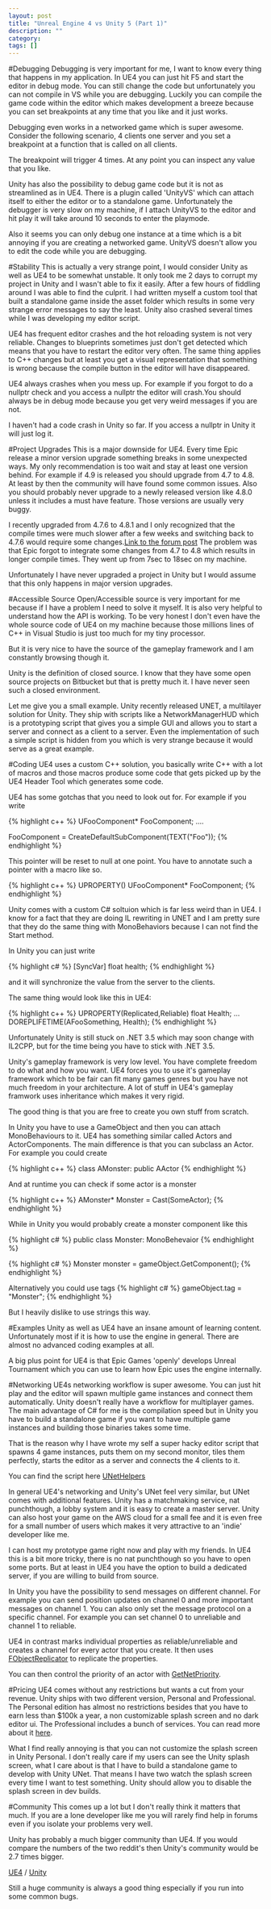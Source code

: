 ```yaml
---
layout: post
title: "Unreal Engine 4 vs Unity 5 (Part 1)"
description: ""
category:
tags: []
---
```


#Debugging
Debugging is very important for me, I want to know every thing that happens in my application.
In UE4 you can just hit F5 and start the editor in debug mode. You can still change the code but unfortunately you can not compile in VS while you are debugging. Luckily you can compile the game code within the editor which makes development a breeze because you can set breakpoints at any time that you like and it just works.

Debugging even works in a networked game which is super awesome. Consider the following scenario, 4 clients one server and you set a breakpoint at a function that is called on all clients.

The breakpoint will trigger 4 times. At any point you can inspect any value that you like.

Unity has also the possibility to debug game code but it is not as streamlined as in UE4. There is a plugin called 'UnityVS' which can attach itself to either the editor or to a standalone game. Unfortunately the debugger is very slow on my machine, if I attach UnityVS to the editor and hit play it will take around 10 seconds to enter the playmode.

Also it seems you can only debug one instance at a time which is a bit annoying if you are creating a networked game. UnityVS doesn't allow you to edit the code while you are debugging.

#Stability
This is actually a very strange point, I would consider Unity as well as UE4 to be somewhat unstable. It only took me 2 days to corrupt my project in Unity and I wasn't able to fix it easily. After a few hours of fiddling around I was able to find the culprit. I had written myself a custom tool that built a standalone game inside the asset folder which results in some very strange error messages to say the least.
Unity also crashed several times while I was developing my editor script.

UE4 has frequent editor crashes and the hot reloading system is not very reliable. Changes to blueprints sometimes just don't get detected which means that you have to restart the editor very often. The same thing applies to C++ changes but at least you get a visual representation that something is wrong because the compile button in the editor will have disappeared.

UE4 always crashes when you mess up. For example if you forgot to do a nullptr check and you access a nullptr the editor will crash.You should always be in debug mode because you get very weird messages if you are not.

I haven't had a code crash in Unity so far. If you access a nullptr in Unity it will just log it.

#Project Upgrades
This is a major downside for UE4. Every time Epic release a minor version upgrade something breaks in some unexpected ways. My only recommendation is too wait and stay at least one version behind. For example if 4.9 is released you should upgrade from 4.7 to 4.8. At least by then the community will have found some common issues. Also you should probably never upgrade to a newly released version like 4.8.0 unless it includes a must have feature. Those versions are usually very
buggy.

I recently upgraded from 4.7.6 to 4.8.1 and I only recognized that the compile times were much slower after a few weeks and switching back to 4.7.6 would require some changes.[Link to the forum post](https://forums.unrealengine.com/showthread.php?75217-Slower-build-times-in-4-8)
The problem was that Epic forgot to integrate some changes from 4.7 to 4.8 which results in longer compile times. They went up from 7sec to 18sec on my machine.

Unfortunately I have never upgraded a project in Unity but I would assume that this only happens in major version upgrades.

#Accessible Source
Open/Accessible source is very important for me because if I have a problem I need to solve it myself. It is also very helpful to understand how the API is working. To be very honest I don't even have the whole source code of UE4 on my machine because those millions lines of C++ in Visual Studio is just too much for my tiny processor.

But it is very nice to have the source of the gameplay framework and I am constantly browsing though it.

Unity is the definition of closed source. I know that they have some open source projects on Bitbucket but that is pretty much it. I have never seen such a closed environment.

Let me give you a small example. Unity recently released UNET, a multilayer solution for Unity. They ship with scripts like a NetworkManagerHUD which is a prototyping script that gives you a simple GUI and allows you to start a server and connect as a client to a server. Even the implementation of such a simple script is hidden from you which is very strange because it would serve as a great example.

#Coding
UE4 uses a custom C++ solution, you basically write C++ with a lot of macros and those macros produce some code that gets picked up by the UE4 Header Tool which generates some code.

UE4 has some gotchas that you need to look out for. For example if you write

{% highlight c++ %}
UFooComponent* FooComponent;
....

FooComponent = CreateDefaultSubComponent(TEXT("Foo"));
{% endhighlight %}

This pointer will be reset to null at one point. You have to annotate such a pointer with a macro like so.

{% highlight c++ %}
UPROPERTY()
UFooComponent* FooComponent;
{% endhighlight %}

Unity comes with a custom C# soltuion which is far less weird than in UE4. I know for a fact that they are doing IL rewriting in UNET and I am pretty sure that they do the same thing with MonoBehaviors because I can not find the Start method.

In Unity you can just write

{% highlight c# %}
[SyncVar]
float health;
{% endhighlight %}

and it will synchronize the value from the server to the clients.

The same thing would look like this in UE4:

{% highlight c++ %}
UPROPERTY(Replicated,Reliable)
float Health;
...
DOREPLIFETIME(AFooSomething, Health);
{% endhighlight %}

Unfortunately Unity is still stuck on .NET 3.5 which may soon change with IL2CPP, but for the time being you have to stick with .NET 3.5.

Unity's gameplay framework is very low level. You have complete freedom to do what and how you want. UE4 forces you to use it's gameplay framework which to be fair can fit many games genres but you have not much freedom in your architecture. A lot of stuff in UE4's gameplay framwork uses inheritance which makes it very rigid.

The good thing is that you are free to create you own stuff from scratch.

In Unity you have to use a GameObject and then you can attach MonoBehaviours to it. UE4 has something similar called Actors and ActorComponents. The main difference is that you can subclass an Actor. For example you could create 

{% highlight c++ %}
  class AMonster: public AActor
{% endhighlight %}

And at runtime you can check if some actor is a monster

{% highlight c++ %}
  AMonster* Monster = Cast<AMonster>(SomeActor);
{% endhighlight %}

While in Unity you would probably create a monster component like this

{% highlight c# %}
public class Monster: MonoBehevaior
{% endhighlight %}


{% highlight c# %}
Monster monster = gameObject.GetComponent<Monster>();
{% endhighlight %}

Alternatively you could use tags 
{% highlight c# %}
gameObject.tag = "Monster";
{% endhighlight %}

But I heavily dislike to use strings this way.

#Examples
Unity as well as UE4 have an insane amount of learning content. Unfortunately most if it is how to use the engine in general. There are almost no advanced coding examples at all.

A big plus point for UE4 is that Epic Games 'openly' develops Unreal Tournament which you can use to learn how Epic uses the engine internally.

#Networking
UE4s networking workflow is super awesome. You can just hit play and the editor will spawn multiple game instances and connect them automatically. Unity doesn't really have a workflow for multiplayer games. The main advantage of C# for me is the compilation speed but in Unity you have to build a standalone game if you want to have multiple game instances and building those binaries takes some time.

That is the reason why I have wrote my self a super hacky editor script that spawns 4 game instances, puts them on my second monitor, tiles them perfectly, starts the editor as a server and connects the 4 clients to it.

You can find the script here [UNetHelpers](https://github.com/MaikKlein/UNetHelpers)

In general UE4's networking and Unity's UNet feel very similar, but UNet comes with additional features. Unity has a matchmaking service, nat punchthough, a lobby system and it is easy to create a master server. Unity can also host your game on the AWS cloud for a small fee and it is even free for a small number of users which makes it very attractive to an 'indie' developer like me. 

I can host my prototype game right now and play with my friends. In UE4 this is a bit more tricky, there is no nat punchthough so you have to open some ports. But at least in UE4 you have the option to build a dedicated server, if you are willing to build from source.

In Unity you have the possibility to send messages on different channel. For example you can send position updates on channel 0 and more important messages on channel 1. You can also only set the message protocol on a specific channel. For example you can set channel 0 to unreliable and channel 1 to reliable. 

UE4 in contrast marks individual properties as reliable/unreliable and creates a channel for every actor that you create. It then uses [FObjectReplicator](https://docs.unrealengine.com/latest/INT/API/Runtime/Engine/Net/FObjectReplicator/index.html) to replicate the properties.

You can then control the priority of an actor with [GetNetPriority](https://docs.unrealengine.com/latest/INT/API/Runtime/Engine/GameFramework/AActor/GetNetPriority/2/index.html).

#Pricing 
UE4 comes without any restrictions but wants a cut from your revenue. Unity ships with two different version, Personal and Professional. The Personal edition has almost no restrictions besides that you have to earn less than $100k a year, a non customizable splash screen and no dark editor ui. The Professional includes a bunch of services. You can read more about it [here](https://unity3d.com/get-unity).

What I find really annoying is that you can not customize the splash screen in Unity Personal. I don't really care if my users can see the Unity splash screen, what I care about is that I have to build a standalone game to develop with Unity UNet. That means I have two watch the splash screen every time I want to test something. Unity should allow you to disable the splash screen in dev builds.

#Community
This comes up a lot but I don't really think it matters that much. If you are a lone developer like me you will rarely find help in forums even if you isolate your problems very well.

Unity has probably a much bigger community than UE4. If you would compare the numbers of the two reddit's then Unity's community would be 2.7 times bigger.

[UE4](https://www.reddit.com/r/unrealengine) / [Unity](https://www.reddit.com/r/unity3d)

Still a huge community is always a good thing especially if you run into some common bugs.

